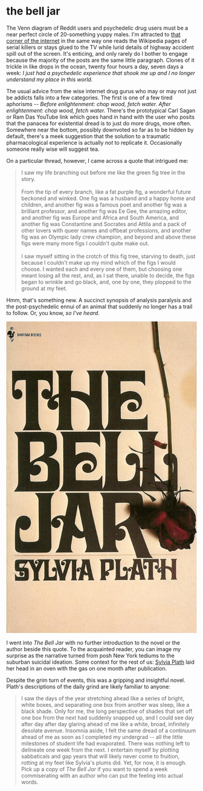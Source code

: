 # the bell jar
The Venn diagram of Reddit users and psychedelic drug users must be a near perfect circle of 20-something yuppy males. I'm attracted to [that corner of the internet](https://www.reddit.com/r/RationalPsychonaut/) in the same way one reads the Wikipedia pages of serial killers or stays glued to the TV while lurid details of highway accident spill out of the screen. It's enticing, and only rarely do I bother to engage because the majority of the posts are the same little paragraph. Clones of it trickle in like drops in the ocean, twenty four hours a day, seven days a week: *I just had a psychedelic experience that shook me up and I no longer understand my place in this world.*

The usual advice from the wise internet drug gurus who may or may not just be addicts falls into a few categories. The first is one of a few tired aphorisms -- *Before enlightenment: chop wood, fetch water. After enlightenment: chop wood, fetch water.* There's the prototypical Carl Sagan or Ram Das YouTube link which goes hand in hand with the user who posits that the panacea for existential dread is to just do more drugs, more often. Somewhere near the bottom, possibly downvoted so far as to be hidden by default, there's a meek suggestion that the solution to a traumatic pharmacological experience is actually *not* to replicate it. Occasionally someone really wise will suggest tea.

On a particular thread, however, I came across a quote that intrigued me:
> I saw my life branching out before me like the green fig tree in the story. </br></br>From the tip of every branch, like a fat purple fig, a wonderful future beckoned and winked. One fig was a husband and a happy home and children, and another fig was a famous poet and another fig was a brilliant professor, and another fig was Ee Gee, the amazing editor, and another fig was Europe and Africa and South America, and another fig was Constantine and Socrates and Attila and a pack of other lovers with queer names and offbeat professions, and another fig was an Olympic lady crew champion, and beyond and above these figs were many more figs I couldn't quite make out. </br></br>I saw myself sitting in the crotch of this fig tree, starving to death, just because I couldn't make up my mind which of the figs I would choose. I wanted each and every one of them, but choosing one meant losing all the rest, and, as I sat there, unable to decide, the figs began to wrinkle and go black, and, one by one, they plopped to the ground at my feet.

Hmm, that's something new. A succinct synopsis of analysis paralysis and the post-psychedelic ennui of an animal that suddenly no longer has a trail to follow. Or, you know, *so I've heard*.

![Cover of The Bell Jar by Sylvia Plath](cover.jpeg)

I went into *The Bell Jar* with no further introduction to the novel or the author beside this quote. To the acquainted reader, you can image my surprise as the narrative turned from posh New York tediums to the suburban suicidal ideation. Some context for the rest of us: [Sylvia Plath](https://en.wikipedia.org/wiki/Sylvia_Plath) laid her head in an oven with the gas on one month after publication.

Despite the grim turn of events, this was a gripping and insightful novel. Plath's descriptions of the daily grind are likely familiar to anyone:
> I saw the days of the year stretching ahead like a series of bright, white boxes, and separating one box from another was sleep, like a black shade. Only for me, the long perspective of shades that set off one box from the next had suddenly snapped up, and I could see day after day after day glaring ahead of me like a white, broad, infinitely desolate avenue.
Insomnia aside, I felt the same dread of a continuum ahead of me as soon as I completed my undergrad -- all the little milestones of student life had evaporated. There was nothing left to delineate one week from the next. I entertain myself by plotting sabbaticals and gap years that will likely never come to fruition, rotting at my feet like Sylvia's plums did. Yet, for now, it is enough. Pick up a copy of *The Bell Jar* if you want to spend a week commiserating with an author who can put the feeling into actual words.